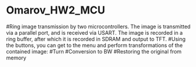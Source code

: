 # Omarov_HW2_MCU
#Ring image transmission by two microcontrollers. The image is transmitted via a parallel port, and is received via USART.
The image is recorded in a ring buffer, after which it is recorded in SDRAM and output to TFT.
#Using the buttons, you can get to the menu and perform transformations of the contained image:
#Turn
#Conversion to BW
#Restoring the original from memory
